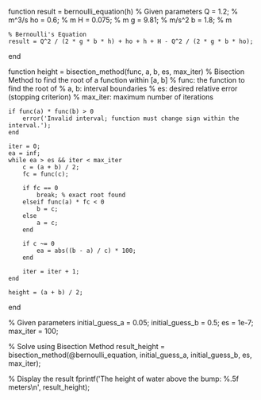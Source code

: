 function result = bernoulli_equation(h)
    % Given parameters
    Q = 1.2; % m^3/s
    ho = 0.6; % m
    H = 0.075; % m
    g = 9.81; % m/s^2
    b = 1.8; % m
    
    % Bernoulli's Equation
    result = Q^2 / (2 * g * b * h) + ho + h + H - Q^2 / (2 * g * b * ho);
end

function height = bisection_method(func, a, b, es, max_iter)
    % Bisection Method to find the root of a function within [a, b]
    % func: the function to find the root of
    % a, b: interval boundaries
    % es: desired relative error (stopping criterion)
    % max_iter: maximum number of iterations
    
    if func(a) * func(b) > 0
        error('Invalid interval; function must change sign within the interval.');
    end
    
    iter = 0;
    ea = inf;
    while ea > es && iter < max_iter
        c = (a + b) / 2;
        fc = func(c);
        
        if fc == 0
            break; % exact root found
        elseif func(a) * fc < 0
            b = c;
        else
            a = c;
        end
        
        if c ~= 0
            ea = abs((b - a) / c) * 100;
        end
        
        iter = iter + 1;
    end
    
    height = (a + b) / 2;
end

% Given parameters
initial_guess_a = 0.05;
initial_guess_b = 0.5;
es = 1e-7;
max_iter = 100;

% Solve using Bisection Method
result_height = bisection_method(@bernoulli_equation, initial_guess_a, initial_guess_b, es, max_iter);

% Display the result
fprintf('The height of water above the bump: %.5f meters\n', result_height);
